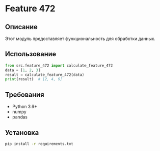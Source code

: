 # Feature 472
## Описание
Этот модуль предоставляет функциональность для обработки данных.
## Использование
```python
from src.feature_472 import calculate_feature_472
data = [1, 2, 3]
result = calculate_feature_472(data)
print(result)  # [2, 4, 6]
```
## Требования
- Python 3.6+
- numpy
- pandas
## Установка
```bash
pip install -r requirements.txt
```